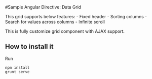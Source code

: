 #Sample Angular Directive: Data Grid

This grid supports below features:
	- Fixed header
	- Sorting columns
	- Search for values across columns
	- Infinite scroll

This is fully customize grid component with AJAX support.

## How to install it

Run
```
npm install
grunt serve
```
